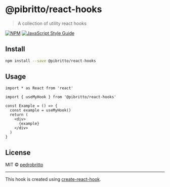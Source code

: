# @pibritto/react-hooks

> A collection of utility react hooks

[![NPM](https://img.shields.io/npm/v/@pibritto/react-hooks.svg)](https://www.npmjs.com/package/@pibritto/react-hooks) [![JavaScript Style Guide](https://img.shields.io/badge/code_style-standard-brightgreen.svg)](https://standardjs.com)

## Install

```bash
npm install --save @pibritto/react-hooks
```

## Usage

```tsx
import * as React from 'react'

import { useMyHook } from '@pibritto/react-hooks'

const Example = () => {
  const example = useMyHook()
  return (
    <div>
      {example}
    </div>
  )
}
```

## License

MIT © [pedrobritto](https://github.com/pedrobritto)

---

This hook is created using [create-react-hook](https://github.com/hermanya/create-react-hook).
